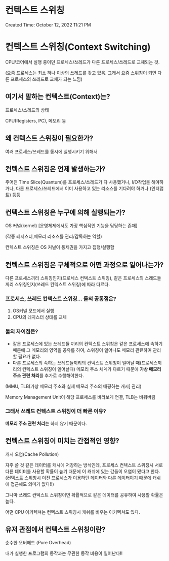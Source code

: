 # 컨텍스트 스위칭

Created Time: October 12, 2022 11:21 PM

# 컨텍스트 스위칭(Context Switching)

CPU/코어에서 실행 중이던 프로세스/쓰레드가 다른 프로세스/쓰레드로 교체되는 것.

(요즘 프로세스는 최소 하나 이상의 쓰레드를 갖고 있음. 그래서 요즘 스위칭이 되면 다른 프로세스의 쓰레드로 교체가 되는 느낌)

## 여기서 말하는 컨텍스트(Context)는?

프로세스/스레드의 상태

CPU(Registers, PC), 메모리 등

## 왜 컨텍스트 스위칭이 필요한가?

여러 프로세스/쓰레드를 동시에 실행시키기 위해서

## 컨텍스트 스위칭은 언제 발생하는가?

주어진 Time Slice(Quantum)를 프로세스/쓰레드가 다 사용했거나, I/O작업을 해야하거나, 다른 프로세스/쓰레드에서 이미 사용하고 있는 리소스를 기다려야 하거나 (인터럽트) 등등

## 컨텍스트 스위칭은 누구에 의해 실행되는가?

OS 커널(kernel) [운영체제에서도 가장 핵심적인 기능을 담당하는 존재]

(각종 레지스터,메모리  리소스를 관리/감독하는 역할)

컨텍스트 스위칭은 OS 커널이 통제권을 가지고 집행/실행함

## 컨텍스트 스위칭은 구체적으로 어떤 과정으로 일어나는가?

다른 프로세스끼리 스위칭인지(프로세스 컨텍스트 스위칭), 같은 프로세스의 스레드들끼리 스위칭인지(쓰레드 컨텍스트 스위칭)에 따라 다르다.

### 프로세스, 쓰레드 컨텍스트 스위칭… 둘의 공통점은?

1. OS커널 모드에서 실행
2. CPU의 레지스터 상태를 교체

### 둘의 차이점은?

- 같은 프로세스에 있는 쓰레드들 끼리의 컨텍스트 스위칭은 같은 프로세스에 속하기 때문에 그 메모리의 영역을 공유를 하여, 스위칭이  일어나도 메모리 관련하여 관리할 필요가 없다.
- 다른 프로세스의 속하는 쓰레드들끼리의 컨텍스트 스위칭이 일어날 때(프로세스끼리의 컨텍스트 스위칭이 일어날때) 메모리 주소 체계가 다르기 때문에 **가상 메모리 주소 관련 처리**를 추가로 수행해야한다.

(MMU, TLB[가상 메모리 주소와 실제 메모리 주소의 매핑하는 캐시] 관리)

Memory Management Unit이 해당 프로세스를 바라보게 연결, TLB는 비워버림

### 그래서 쓰레드 컨텍스트 스위칭이 더 빠른 이유?

**메모리 주소 관련 처리**는 하지 않기 때문이다.

## 컨텍스트 스위칭이 미치는 간접적인 영향?

캐시 오염(Cache Pollution)

자주 쓸 것 같은 데이터를 캐시에 저장하는 방식인데, 프로세스 컨텍스트 스위칭시 서로 다른 데이터를 사용할 확률이 높기 때문에 이 캐쉬에 있는 값들이 오염이 됐다고 한다.(컨텍스트 스위칭시 이전 프로세스가 이용하던 데이터와 다른 데이터이기 때문에 캐쉬에 접근해도 의미가 없다!!)

그나마 쓰레드 컨텍스트 스위칭이면 확률적으로 같은 데이터를 공유하여 사용할 확률은 높다.

어떤 CPU 아키텍쳐는 컨텍스트 스위칭시 캐쉬를 비우는 아키텍쳐도 있다.

## 유저 관점에서 컨텍스트 스위칭이란?

순수한 오버헤드 (Pure Overhead)

내가 실행한 프로그램의 동작과는 무관한 동작 비용이 일어난다!!

